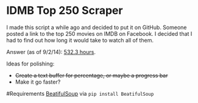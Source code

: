 IDMB Top 250 Scraper
====================

I made this script a while ago and decided to put it on GitHub. Someone posted a link to the top 250 movies on IMDB on Facebook. I decided that I had to find out how long it would take to watch all of them.

Answer (as of 9/2/14): [532.3 hours](http://www.wolframalpha.com/input/?i=532.3+hours).

Ideas for polishing:
* ~~Create a text buffer for percentage, or maybe a progress bar~~
* Make it go faster?

#Requirements
[BeatifulSoup](http://www.crummy.com/software/BeautifulSoup/) via `pip install BeatifulSoup`
